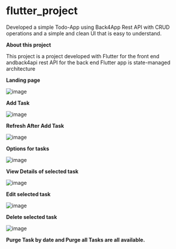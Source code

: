 # flutter_project

Developed a simple Todo-App using Back4App Rest API with CRUD operations and a simple and clean UI that is easy to understand.

**About this project**

This project is a project developed with Flutter for the front end andback4api rest API for the back end
Flutter app is state-managed architecture

**Landing page**

![image](https://github.com/sailaku83/todoApp/assets/126805311/72b325c1-9bfe-4d78-854c-e4be95b0b44d)

**Add Task**

![image](https://github.com/sailaku83/todoApp/assets/126805311/4a6aefbb-d65b-44b9-8faf-fd21aecd4e3e)

**Refresh After Add Task**

![image](https://github.com/sailaku83/todoApp/assets/126805311/7144e6e3-798c-408e-a48b-477d26774d18)

**Options for tasks**

![image](https://github.com/sailaku83/todoApp/assets/126805311/e4db0c72-cf92-4a0d-9a76-5cd7eaf7f164)

**View Details of selected task**

![image](https://github.com/sailaku83/todoApp/assets/126805311/158c8db7-f879-44ea-b49b-a07f649667f3)

**Edit selected task**

![image](https://github.com/sailaku83/todoApp/assets/126805311/21fd7747-d39f-4f79-8dcf-885c760bd32d)

**Delete selected task**

![image](https://github.com/sailaku83/todoApp/assets/126805311/5ac80c9a-6497-4f6e-ba56-06d8e3b6eb4b)

**Purge Task by date and Purge all Tasks are all available.**




